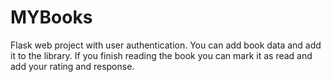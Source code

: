 # MYBooks
Flask web project with user authentication. You can add book data and add it to the library. If you finish reading the book you can mark it as read and add your rating and response.  
